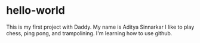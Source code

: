 # hello-world
This is my first project with Daddy.
My name is Aditya Sinnarkar I like to play chess, ping pong, and trampolining.
I'm learning how to use github.
